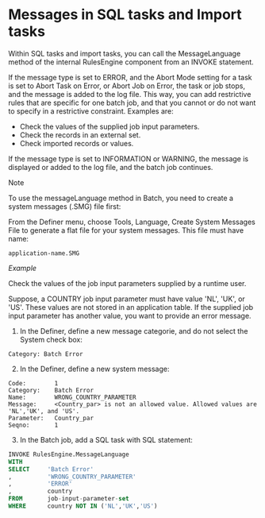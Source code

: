 # Messages in SQL tasks and Import tasks

Within SQL tasks and import tasks, you can call the MessageLanguage method of the internal RulesEngine component from an INVOKE statement.

If the message type is set to ERROR, and the Abort Mode setting for a task is set to Abort Task on Error, or Abort Job on Error, the task or job stops, and the message is added to the log file. This way, you can add restrictive rules that are specific for one batch job, and that you cannot or do not want to specify in a restrictive constraint. Examples are:

- Check the values of the supplied job input parameters.
- Check the records in an external set.
- Check imported records or values.

If the message type is set to INFORMATION or WARNING, the message is displayed or added to the log file, and the batch job continues.

> [!NOTE]
> To use the messageLanguage method in Batch, you need to create a system messages (.SMG) file first:

From the Definer menu, choose Tools, Language, Create System Messages File to generate a flat file for your system messages. This file must have name:

```
application-name.SMG

```

*Example*

Check the values of the job input parameters supplied by a runtime user.

Suppose, a COUNTRY job input parameter must have value 'NL', 'UK', or 'US'. These values are not stored in an application table. If the supplied job input parameter has another value, you want to provide an error message.

1. In the Definer, define a new message categorie, and do not select the System check box:

```
Category: Batch Error

```

2. In the Definer, define a new system message:

```
Code:        1
Category:    Batch Error
Name:        WRONG_COUNTRY_PARAMETER
Message:     <Country_par> is not an allowed value. Allowed values are 'NL','UK', and 'US'.
Parameter:   Country_par
Seqno:       1

```

3. In the Batch job, add a SQL task with SQL statement:

```sql
INVOKE RulesEngine.MessageLanguage 
WITH
SELECT     'Batch Error'
,          'WRONG_COUNTRY_PARAMETER'
,          'ERROR'
,          country
FROM       job-input-parameter-set
WHERE      country NOT IN ('NL','UK','US')

```